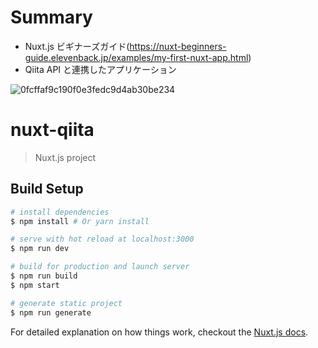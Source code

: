 # Summary

- Nuxt.js ビギナーズガイド(https://nuxt-beginners-guide.elevenback.jp/examples/my-first-nuxt-app.html)
- Qiita API と連携したアプリケーション

![0fcffaf9c190f0e3fedc9d4ab30be234](https://user-images.githubusercontent.com/11635641/58920535-9a372100-876d-11e9-81e6-658d128d6cad.gif)

# nuxt-qiita

> Nuxt.js project

## Build Setup

``` bash
# install dependencies
$ npm install # Or yarn install

# serve with hot reload at localhost:3000
$ npm run dev

# build for production and launch server
$ npm run build
$ npm start

# generate static project
$ npm run generate
```

For detailed explanation on how things work, checkout the [Nuxt.js docs](https://github.com/nuxt/nuxt.js).

